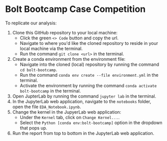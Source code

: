 # Bolt Bootcamp Case Competition

To replicate our analysis:

1. Clone this GitHub repository to your local machine:
    - Click the green `<> Code` button and copy the url.
    - Navigate to where you'd like the cloned repository to reside in your local machine via the terminal.
    - Run the command `git clone <url>` in the terminal.
2. Create a conda environment from the environment file:
    - Navigate into the cloned (local) repository by running the command `cd bolt-bootcamp`.
    - Run the command `conda env create --file environment.yml` in the terminal.
    - Activate the environment by running the command `conda activate bolt-bootcamp` in the terminal.
3. Open JupterLab by running the command `jupyter lab` in the terminal.
4. In the JupyterLab web application, navigate to the `notebooks` folder, open the file `EDA_Notebook.ipynb`.
5. Change the kernel in the JupyerLab web application:
    - Under the `Kernel` tab, click on `Change Kernel...`.
    - Select the `Python [conda env:bolt-bootcamp]` option in the dropdown that pops up.
6. Run the report from top to bottom in the JupyterLab web application.